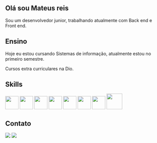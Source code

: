 
## Olá sou Mateus reis 
Sou um desenvolvedor junior, trabalhando atualmente com Back end e Front end.

## Ensino 
Hoje eu estou cursando Sistemas de informação, atualmente estou no primeiro semestre.

Cursos extra curriculares na Dio. 

## Skills  
<div style="display: inline_block"<br>
<img height="42" width="42" src= https://cdn.jsdelivr.net/gh/devicons/devicon/icons/cplusplus/cplusplus-original.svg>
<img height="42" width="42" src= https://user-images.githubusercontent.com/96626824/147365701-7fab6b98-7cd0-47ea-8698-f4d5c4c04ecf.png>
<img height="42" width="42" src= https://user-images.githubusercontent.com/96626824/147365963-e5cb7e2b-e08e-4f9e-a363-17926e5dae3b.png>
<img height="42" width="42" src= https://user-images.githubusercontent.com/96626824/147366041-0f7afaca-582a-4e38-840e-2b82ac243a3d.png>
<img height="42" width="42" src= https://cdn.jsdelivr.net/gh/devicons/devicon/icons/javascript/javascript-original.svg>  
<img height="42" width="42" src= https://cdn.jsdelivr.net/gh/devicons/devicon/icons/java/java-original-wordmark.svg>  
<img height="42" width="42" src= https://cdn.jsdelivr.net/gh/devicons/devicon/icons/php/php-original.svg>
<img height="50" width="50" src= https://cdn.jsdelivr.net/gh/devicons/devicon/icons/microsoftsqlserver/microsoftsqlserver-plain-wordmark.svg>
</div>
  
## Contato
<div>
<a href = mailto:mateus_reis_silva@hotmail.com><img src= "https://img.shields.io/badge/Microsoft_Outlook-0078D4?style=for-the-badge&logo=microsoft-outlook&logoColor=white" target="_blank"></a> 
<a href="https://www.linkedin.com/in/mateus-dos-reis-653b24223/" target="_blank"><img src= "https://img.shields.io/badge/LinkedIn-0077B5?style=for-the-badge&logo=linkedin&logoColor=white" target="_blank"></a>  
